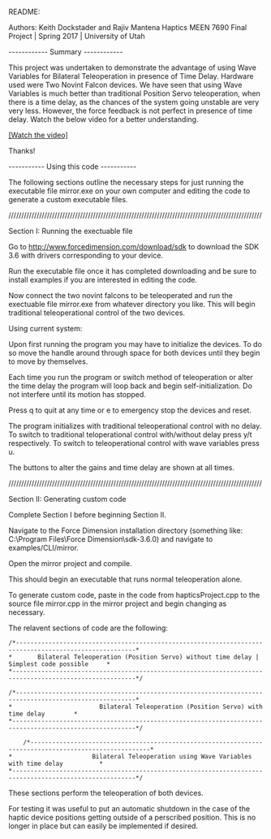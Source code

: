 README:

Authors: Keith Dockstader and Rajiv Mantena
Haptics MEEN 7690 Final Project | Spring 2017 | University of Utah

------------ Summary ------------

This project was undertaken to demonstrate the advantage of using Wave Variables for Bilateral Teleoperation in presence of Time Delay. 
Hardware used were Two Novint Falcon devices. 
We have seen that using Wave Variables is much better than traditional Position Servo teleoperation, when there is a time delay, as the chances of the system going unstable are very very less. However, the force feedback is not perfect in presence of time delay. 
Watch the below video for a better understanding. 

[[Watch the video]](https://youtu.be/uJxbSLDXqgU)

Thanks! 


----------- Using this code -----------

The following sections outline the necessary steps for just running the executable file mirror.exe on your own computer and editing the code to generate a custom executable files.


///////////////////////////////////////////////////////////////////////////////////////////////////

Section I: Running the exectuable file

Go to http://www.forcedimension.com/download/sdk to download the SDK 3.6 with drivers corresponding to your device.

Run the executable file once it has completed downloading and be sure to install examples if you are interested in editing the code.

Now connect the two novint falcons to be teleoperated and run the exectuable file mirror.exe from whatever directory you like. This will begin traditional teleoperational control of the two devices.


Using current system:

Upon first running the program you may have to initialize the devices. To do so move the handle around through space for both devices until they begin to move by themselves.

Each time you run the program or switch method of teleoperation or alter the time delay the program will loop back and begin self-initialization. Do not interfere until its motion has stopped.

Press q to quit at any time or e to emergency stop the devices and reset.

The program initializes with traditional teleoperational control with no delay. To switch to traditional teloperational control with/without delay press y/t respectively. To switch to teleoperational control with wave variables press u.

The buttons to alter the gains and time delay are shown at all times.


///////////////////////////////////////////////////////////////////////////////////////////////////

Section II: Generating custom code

Complete Section I before beginning Section II.

Navigate to the Force Dimension installation directory (something like: C:\Program Files\Force Dimension\sdk-3.6.0) and navigate to examples/CLI/mirror.

Open the mirror project and compile.

This should begin an executable that runs normal teleoperation alone.

To generate custom code, paste in the code from hapticsProject.cpp to the source file mirror.cpp in the mirror project and begin changing as necessary.

The relavent sections of code are the following:

	/*-------------------------------------------------------------------------------------------------------*
	*		Bilateral Teleoperation (Position Servo) without time delay | Simplest code possible	 *
	*--------------------------------------------------------------------------------------------------------*/

	/*-------------------------------------------------------------------------------------------------------*
	*		                 Bilateral Teleoperation (Position Servo) with time delay 		 *
	*--------------------------------------------------------------------------------------------------------*/

        /*-------------------------------------------------------------------------------------------------------*
	*		               Bilateral Teleoperation using Wave Variables with time delay  		 *
	*--------------------------------------------------------------------------------------------------------*/

These sections perform the teleoperation of both devices.

For testing it was useful to put an automatic shutdown in the case of the haptic device positions getting outside of a perscribed position. This is no longer in place but can easily be implemented if desired.
